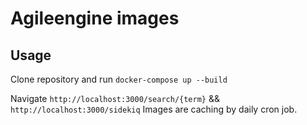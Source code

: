 # Agileengine images

## Usage

Clone repository and run `docker-compose up --build`

Navigate `http://localhost:3000/search/{term}` && `http://localhost:3000/sidekiq`
Images are caching by daily cron job.
